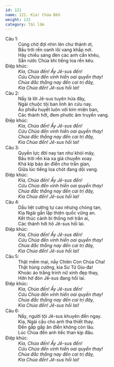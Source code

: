 ```yaml
---
id: 121
name: 121. Kìa! Chúa Đến
weight: 121
category: Tái lâm
---
```

<dl><dt>Câu 1:</dt><dd data-verse="1">Cùng chờ đợi nhìn lên chư thánh ơi, <br/>Bầu trời rền oanh lôi vang khắp nơi. <br/>Hãy chiếu sáng đèn các anh cần khêu, <br/>Sẵn rước Chúa khi tiếng loa rền kêu. </dd><dt>Điệp khúc:</dt><dd data-chorus="1"><em>Kìa, Chúa đến! Ấy Jê-sus đến! <br/>Cứu Chúa đến vinh hiển oai quyền thay! <br/>Chúa đắc thắng nay đến cai trị đây, <br/>Kìa Chúa đến! Jê-sus hồi lai! </em></dd><dt>Câu 2:</dt><dd data-verse="2">Nầy là lời Jê-sus tuyên hứa đây, <br/>Ngài chuộc tội ban linh ân cứu nay. <br/>Áo phiếu huyết luôn với kim miện ban, <br/>Các thánh hỡi, đem phước âm truyền vang. </dd><dt>Điệp khúc:</dt><dd data-chorus="1"><em>Kìa, Chúa đến! Ấy Jê-sus đến! <br/>Cứu Chúa đến vinh hiển oai quyền thay! <br/>Chúa đắc thắng nay đến cai trị đây, <br/>Kìa Chúa đến! Jê-sus hồi lai! </em></dd><dt>Câu 3:</dt><dd data-verse="3">Quyền lực đời nay tan như khói mây, <br/>Bầu trời rền kia xa giá chuyển xoay. <br/>Khá kíp báo ân điển cho trần gian, <br/>Giữa lúc tiếng loa chót đang dội vang. </dd><dt>Điệp khúc:</dt><dd data-chorus="1"><em>Kìa, Chúa đến! Ấy Jê-sus đến! <br/>Cứu Chúa đến vinh hiển oai quyền thay! <br/>Chúa đắc thắng nay đến cai trị đây, <br/>Kìa Chúa đến! Jê-sus hồi lai! </em></dd><dt>Câu 4:</dt><dd data-verse="4">Dầu liệt cường tự cao nhưng chóng tan, <br/>Kìa Ngài gần lập thiên quốc vững an. <br/>Kết thúc cảnh bi thống nơi trần ai, <br/>Các thánh hỡi hô Jê-sus hồi lai. </dd><dt>Điệp khúc:</dt><dd data-chorus="1"><em>Kìa, Chúa đến! Ấy Jê-sus đến! <br/>Cứu Chúa đến vinh hiển oai quyền thay! <br/>Chúa đắc thắng nay đến cai trị đây, <br/>Kìa Chúa đến! Jê-sus hồi lai! </em></dd><dt>Câu 5:</dt><dd data-verse="5">Thật mềm mại, nầy Chiên Con Chúa Cha! <br/>Thật hùng cường, kia Sư Tử Giu-đa! <br/>Khoác áo trắng trinh nữ xinh đẹp thay, <br/>Hớn hở đón Jê-sus đang hồi lai. </dd><dt>Điệp khúc:</dt><dd data-chorus="1"><em>Kìa, Chúa đến! Ấy Jê-sus đến! <br/>Cứu Chúa đến vinh hiển oai quyền thay! <br/>Chúa đắc thắng nay đến cai trị đây, <br/>Kìa Chúa đến! Jê-sus hồi lai! </em></dd><dt>Câu 6:</dt><dd data-verse="6">Nầy, người tội Jê-sus khuyên đến ngay. <br/>Kìa, Ngài cầu cho anh tha thiết thay. <br/>Đến gấp gấp ân điển không còn lâu. <br/>Lúc Chúa đến anh tiếc than kịp đâu. </dd><dt>Điệp khúc:</dt><dd data-chorus="1"><em>Kìa, Chúa đến! Ấy Jê-sus đến! <br/>Cứu Chúa đến vinh hiển oai quyền thay! <br/>Chúa đắc thắng nay đến cai trị đây, <br/>Kìa Chúa đến! Jê-sus hồi lai! </em></dd></dl>
